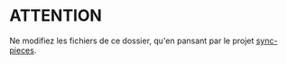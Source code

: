 # ATTENTION

Ne modifiez les fichiers de ce dossier, qu'en pansant par le projet [sync-pieces](https://github.com/Digiforma-Sync/sync-pieces).   